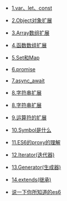 - [1.var、let、const](./1.var、let、const.md)
- [2.Object对象扩展](./2.Object对象扩展.md)
- [3.Array数组扩展](./3.Array数组扩展.md)
- [4.函数数组扩展](./4.函数数组扩展.md)
- [5.Set和Map](./5.Set和Map.md)
- [6.promise](./6.promise.md)
- [7.async_await](./7.async_await.md)
- [8.字符串扩展](./8.字符串扩展.md)
- [8.字符串扩展](./8.字符串扩展.md)
- [9.运算符的扩展](./9.运算符的扩展.md)
- [10.Symbol是什么](10.Symbol是什么.md)
- [11.ES6的proxy的理解](11.ES6的proxy的理解.md)
- [12.Iterator(迭代器)](12.Iterator(迭代器).md)
- [13.Generator(生成器)](13.Generator(生成器).md)
- [14.extends(继承)](14.extends(继承).md)


- [说一下你所知道的es6](es5和es6的区别，说一下你所知道的es6.md)
